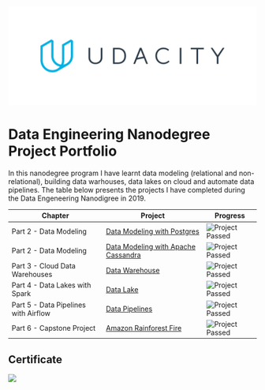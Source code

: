 <img src="./images/udacity_logo.png" height="200">

# Data Engineering Nanodegree Project Portfolio
In this nanodegree program I have learnt data modeling (relational and non-relational), building data warhouses, data lakes on cloud and automate data pipelines. The table below presents the projects I have completed during the Data Engeneering Nanodigree in 2019.

| Chapter                              | Project                                                                   | Progress    |
| ------------------------------------ | ------------------------------------------------------------------------- | ------------|
| Part 2 - Data Modeling               | [Data Modeling with Postgres](./Project1_Data_Modelling_With_Postgresql)  | ![Project Passed](https://img.shields.io/badge/project-passed-success.svg)                                      |
| Part 2 - Data Modeling               | [Data Modeling with Apache Cassandra](./Project2_Data_Modelling_With_Cassandra)  |  ![Project Passed](https://img.shields.io/badge/project-passed-success.svg)                                      |
| Part 3 - Cloud Data Warehouses       | [Data Warehouse](./Project3_Cloud_Data_Warehouses_On_AWS)  | ![Project Passed](https://img.shields.io/badge/project-passed-success.svg)       |
| Part 4 - Data Lakes with Spark       | [Data Lake](./Project4_Data_Lakes_On_AWS)                  | ![Project Passed](https://img.shields.io/badge/project-passed-success.svg)            |
| Part 5 - Data Pipelines with Airflow | [Data Pipelines](./Project5_Data_Pipelines_With_Airflow)   | ![Project Passed](https://img.shields.io/badge/project-passed-success.svg)            |
| Part 6 - Capstone Project            | [Amazon Rainforest Fire](./Project6_Capstone_project_Forest_Fire_Observation)                                                                       | ![Project Passed](https://img.shields.io/badge/project-passed-success.svg)            |

## Certificate
<img src="./iamges/certificate.png" height="400">


